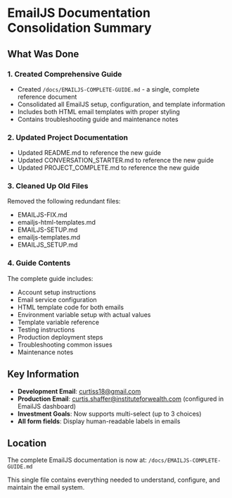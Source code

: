 # EmailJS Documentation Consolidation Summary

## What Was Done

### 1. Created Comprehensive Guide
- Created `/docs/EMAILJS-COMPLETE-GUIDE.md` - a single, complete reference document
- Consolidated all EmailJS setup, configuration, and template information
- Includes both HTML email templates with proper styling
- Contains troubleshooting guide and maintenance notes

### 2. Updated Project Documentation
- Updated README.md to reference the new guide
- Updated CONVERSATION_STARTER.md to reference the new guide  
- Updated PROJECT_COMPLETE.md to reference the new guide

### 3. Cleaned Up Old Files
Removed the following redundant files:
- EMAILJS-FIX.md
- emailjs-html-templates.md
- EMAILJS-SETUP.md
- emailjs-templates.md
- EMAILJS_SETUP.md

### 4. Guide Contents
The complete guide includes:
- Account setup instructions
- Email service configuration
- HTML template code for both emails
- Environment variable setup with actual values
- Template variable reference
- Testing instructions
- Production deployment steps
- Troubleshooting common issues
- Maintenance notes

## Key Information

- **Development Email**: curtiss18@gmail.com
- **Production Email**: curtis.shaffer@instituteforwealth.com (configured in EmailJS dashboard)
- **Investment Goals**: Now supports multi-select (up to 3 choices)
- **All form fields**: Display human-readable labels in emails

## Location
The complete EmailJS documentation is now at:
`/docs/EMAILJS-COMPLETE-GUIDE.md`

This single file contains everything needed to understand, configure, and maintain the email system.
